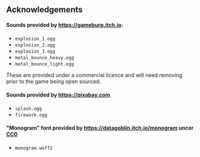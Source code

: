 ## Acknowledgements

#### Sounds provided by https://gameburp.itch.io:

  - `explosion_1.ogg`
  - `explosion_2.ogg`
  - `explosion_3.ogg`
  - `metal_bounce_heavy.ogg`
  - `metal_bounce_light.ogg`

These are provided under a commercial licence and will need removing prior to the game being open sourced.


#### Sounds provided by https://pixabay.com

  - `splash.ogg`
  - `firework.ogg`

#### "Monogram" font provided by https://datagoblin.itch.io/monogram uncer [CC0](https://creativecommons.org/publicdomain/zero/1.0/)
  
  - `monogram.woff2`